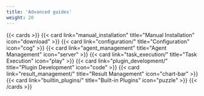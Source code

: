 ```yaml
---
title: 'Advanced guides'
weight: 20
---
```


{{< cards >}}
  {{< card link="manual_installation" title="Manual Installation" icon="download" >}}
  {{< card link="configuration/" title="Configuration" icon="cog" >}}
  {{< card link="agent_management" title="Agent Management" icon="server" >}}
  {{< card link="task_execution/" title="Task Execution" icon="play" >}}
  {{< card link="plugin_development/" title="Plugin Development" icon="code" >}}
  {{< card link="result_management/" title="Result Management" icon="chart-bar" >}}
  {{< card link="builtin_plugins/" title="Built-in Plugins" icon="puzzle" >}}
{{< /cards >}}